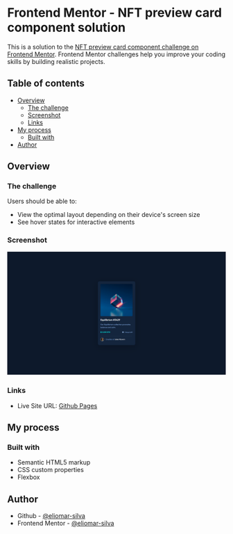 # Frontend Mentor - NFT preview card component solution

This is a solution to the [NFT preview card component challenge on Frontend Mentor](https://www.frontendmentor.io/challenges/nft-preview-card-component-SbdUL_w0U). Frontend Mentor challenges help you improve your coding skills by building realistic projects. 

## Table of contents

- [Overview](#overview)
  - [The challenge](#the-challenge)
  - [Screenshot](#screenshot)
  - [Links](#links)
- [My process](#my-process)
  - [Built with](#built-with)
- [Author](#author)

## Overview

### The challenge

Users should be able to:

- View the optimal layout depending on their device's screen size
- See hover states for interactive elements

### Screenshot

![](./screenshot.png)

### Links

- Live Site URL: [Github Pages](https://your-live-site-url.com)

## My process

### Built with

- Semantic HTML5 markup
- CSS custom properties
- Flexbox

## Author

- Github  - [@eliomar-silva](https://github.com/eliomar-silva)
- Frontend Mentor - [@eliomar-silva](https://www.frontendmentor.io/profile/eliomar-silva)

